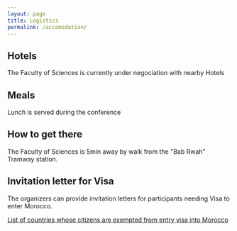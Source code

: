 ```yaml
---
layout: page
title: Logistics
permalink: /accomodation/
---
```

## Hotels
The Faculty of Sciences is currently under negociation with nearby Hotels

## Meals
Lunch is served during the conference

## How to get there
The Faculty of Sciences is 5min away by walk from the "Bab Rwah" Tramway station.

## Invitation letter for Visa
The organizers can provide invitation letters for participants needing Visa to enter Morocco. 

[List of countries whose citizens are exempted from entry visa into Morocco](https://www.consulat.ma/en/list-countries-agreements-signed-morocco-abolition-visas-official-passports) 
